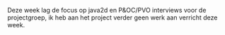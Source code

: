 Deze week lag de focus op java2d en P&OC/PVO interviews voor de projectgroep, ik heb aan het project verder geen werk aan verricht deze week.